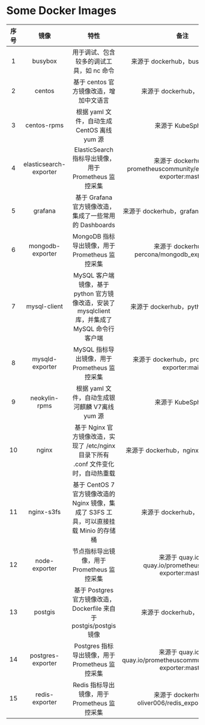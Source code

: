 # Some Docker Images

| 序号 |           镜像           |                                特性                                |                                备注                                |
|:--:|:----------------------:|:----------------------------------------------------------------:|:----------------------------------------------------------------:|
| 1  |        busybox         |                      用于调试、包含较多的调试工具，如 nc 命令                      |                   来源于 dockerhub，busybox:1.35.0                   |
| 2  |         centos         |                     基于 centos 官方镜像改造，增加中文语言                      |                      来源于 dockerhub，centos:7                      |
| 3  |      centos-rpms       |                 根据 yaml 文件，自动生成 CentOS 离线 yum 源                  |                          来源于 KubeSphere                          |
| 4  | elasticsearch-exporter |             ElasticSearch 指标导出镜像，用于 Prometheus 监控采集              | 来源于 dockerhub， prometheuscommunity/elasticsearch-exporter:master |
| 5  |        grafana         |              基于 Grafana 官方镜像改造，集成了一些常用的 Dashboards               |                来源于 dockerhub，grafana/grafana:main                |
| 6  |    mongodb-exporter    |                MongoDB 指标导出镜像，用于 Prometheus 监控采集                 |           来源于 dockerhub，percona/mongodb_exporter:2.37            |
| 7  |      mysql-client      | MySQL 客户端镜像，基于 python 官方镜像改造，安装了 mysqlclient 库，并集成了 MySQL 命令行客户端 |                  来源于 dockerhub，python:3-alpine                   |
| 8  |    mysqld-exporter     |                 MySQL 指标导出镜像，用于 Prometheus 监控采集                  |             来源于 dockerhub，prom/mysqld-exporter:main              |
| 9  |     neokylin-rpms      |                  根据 yaml 文件，自动生成银河麒麟 V7离线 yum 源                  |                          来源于 KubeSphere                          |
| 10 |         nginx          |      基于 Nginx 官方镜像改造，实现了 /etc/nginx 目录下所有 .conf 文件变化时，自动热重载      |                来源于 dockerhub，nginx:stable-alpine                 |
| 11 |       nginx-s3fs       |    基于 CentOS 7 官方镜像改造的 Nginx 镜像，集成了 S3FS 工具，可以直接挂载 Minio 的存储桶    |                      来源于 dockerhub，centos:7                      |
| 12 |     node-exporter      |                   节点指标导出镜像，用于 Prometheus 监控采集                    |       来源于 quay.io，quay.io/prometheus/node-exporter:master        |
| 13 |        postgis         |       基于 Postgres 官方镜像改造，Dockerfile 来自于 postgis/postgis 镜像       |                      来源于 dockerhub，postgres                      |
| 14 |   postgres-exporter    |                Postgres 指标导出镜像，用于 Prometheus 监控采集                | 来源于 quay.io，quay.io/prometheuscommunity/postgres-exporter:master |
| 15 |     redis-exporter     |                 Redis 指标导出镜像，用于 Prometheus 监控采集                  |          来源于 dockerhub，oliver006/redis_exporter:alpine           |

